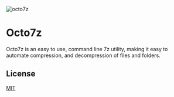 ![octo7z](/favicon.ico)
# Octo7z
Octo7z is an easy to use, command line 7z utility, making it easy to automate compression, and decompression of files and folders.

## License

[MIT](https://choosealicense.com/licenses/mit/)
